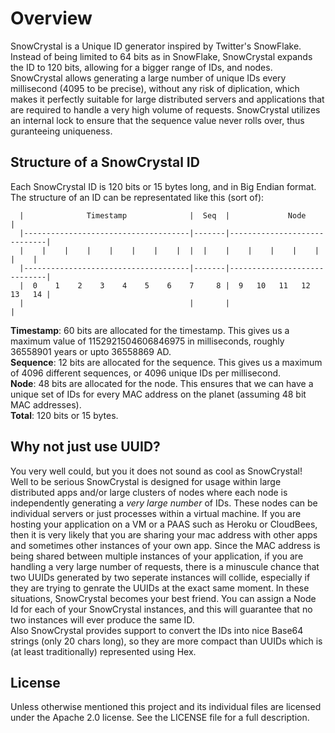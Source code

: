 Overview
========

SnowCrystal is a Unique ID generator inspired by Twitter's SnowFlake. Instead of being limited to 64 bits as in SnowFlake, SnowCrystal expands the ID to 120 bits, allowing for a bigger range of IDs, and nodes. SnowCrystal allows generating a large number of unique IDs every millisecond (4095 to be precise), without any risk of diplication, which makes it perfectly suitable for large distributed servers and applications that are required to handle a very high volume of requests. SnowCrystal utilizes an internal lock to ensure that the sequence value never rolls over, thus guranteeing uniqueness.

Structure of a SnowCrystal ID
-----------------------------

Each SnowCrystal ID is 120 bits or 15 bytes long, and in Big Endian format. The structure of an ID can be representated like this (sort of):


      |              Timestamp              |  Seq  |             Node            |
      |-------------------------------------|-------|-----------------------------|
      |    |    |    |    |    |    |    |  |  |    |    |    |    |    |    |    |
      |-------------------------------------|-------|-----------------------------|
      |  0    1    2    3    4    5    6    7     8 |  9   10   11   12   13   14 |
      |                                     |       |                             |



**Timestamp**: 60 bits are allocated for the timestamp. This gives us a maximum value of 1152921504606846975 in milliseconds, roughly 36558901 years or upto 36558869 AD.
<br/>
**Sequence**: 12 bits are allocated for the sequence. This gives us a maximum of 4096 different sequences, or 4096 unique IDs per millisecond.
<br/>
**Node**: 48 bits are allocated for the node. This ensures that we can have a unique set of IDs for every MAC address on the planet (assuming 48 bit MAC addresses).
<br/>
**Total**: 120 bits or 15 bytes.


Why not just use UUID?
----------------------

You very well could, but you it does not sound as cool as SnowCrystal!
<br/>
Well to be serious SnowCrystal is designed for usage within large distributed apps and/or large clusters of nodes where each node is independently generating a _very large number_ of IDs. These nodes can be individual servers or just processes within a virtual machine. If you are hosting your application on a VM or a PAAS such as Heroku or CloudBees, then it is very likely that you are sharing your mac address with other apps and sometimes other instances of your own app. Since the MAC address is being shared between multiple instances of your application, if you are handling a very large number of requests, there is a minuscule chance that two UUIDs generated by two seperate instances will collide, especially if they are trying to genrate the UUIDs at the exact same moment. In these situations, SnowCrystal becomes your best friend. You can assign a Node Id for each of your SnowCrystal instances, and this will guarantee that no two instances will ever produce the same ID.
<br/>
Also SnowCrystal provides support to convert the IDs into nice Base64 strings (only 20 chars long), so they are more compact than UUIDs which is (at least traditionally) represented using Hex.

License
-------

Unless otherwise mentioned this project and its individual files are licensed under the Apache 2.0 license. See the LICENSE file for a full description.
